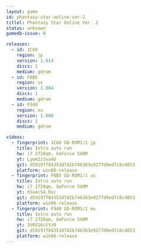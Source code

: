```yaml
---
layout: game
id: phantasy-star-online-ver-2
titlel: Phantasy Star Online Ver. 2
status: unknown
gamedb-issue: 0

releases:
  - id: 1C60
    region: jp
    version: 1.014
    discs: 1
    medium: gdrom
  - id: FBB5
    region: us
    version: 1.004
    discs: 1
    medium: gdrom
  - id: F940
    region: eu
    version: 1.000
    discs: 1
    medium: gdrom

videos:
  - fingerprint: 1C60 GD-ROM1/1 jp
    title: Intro auto run
    hw: i7 2720qm, GeForce 540M
    yt: Lywm2z2va4U
    git: d59197f84353d7d2b746383e9277d9ed7c8c4053
    platform: win86-release
  - fingerprint: FBB5 GD-ROM1/1 us
    title: Intro auto run
    hw: i7 2720qm, GeForce 540M
    yt: hSuAcSA_Roc
    git: d59197f84353d7d2b746383e9277d9ed7c8c4053
    platform: win86-release
  - fingerprint: F940 GD-ROM1/1 eu
    title: Intro auto run
    hw: i7 2720qm, GeForce 540M
    yt: 3V6S16ctYz0
    git: d59197f84353d7d2b746383e9277d9ed7c8c4053
    platform: win86-release
---
```

